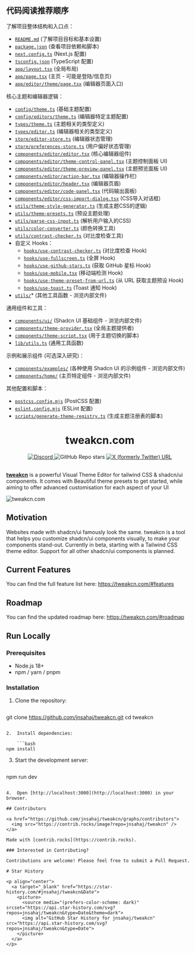 ## 代码阅读推荐顺序

了解项目整体结构和入口点：

* [`README.md`](./README.md) (了解项目目标和基本设置)
* [`package.json`](./package.json) (查看项目依赖和脚本)
* [`next.config.ts`](./next.config.ts) (Next.js 配置)
* [`tsconfig.json`](./tsconfig.json) (TypeScript 配置)
* [`app/layout.tsx`](./app/layout.tsx) (全局布局)
* [`app/page.tsx`](./app/page.tsx) (主页 - 可能是登陆/信息页)
* [`app/editor/theme/page.tsx`](./app/editor/theme/page.tsx) (编辑器页面入口)

核心主题和编辑器逻辑：

* [`config/theme.ts`](./config/theme.ts) (基础主题配置)
* [`config/editors/theme.ts`](./config/editors/theme.ts) (编辑器特定主题配置)
* [`types/theme.ts`](./types/theme.ts) (主题相关的类型定义)
* [`types/editor.ts`](./types/editor.ts) (编辑器相关的类型定义)
* [`store/editor-store.ts`](./store/editor-store.ts) (编辑器状态管理)
* [`store/preferences-store.ts`](./store/preferences-store.ts) (用户偏好状态管理)
* [`components/editor/editor.tsx`](./components/editor/editor.tsx) (核心编辑器组件)
* [`components/editor/theme-control-panel.tsx`](./components/editor/theme-control-panel.tsx) (主题控制面板 UI)
* [`components/editor/theme-preview-panel.tsx`](./components/editor/theme-preview-panel.tsx) (主题预览面板 UI)
* [`components/editor/action-bar.tsx`](./components/editor/action-bar.tsx) (编辑器操作栏)
* [`components/editor/header.tsx`](./components/editor/header.tsx) (编辑器页眉)
* [`components/editor/code-panel.tsx`](./components/editor/code-panel.tsx) (代码输出面板)
* [`components/editor/css-import-dialog.tsx`](./components/editor/css-import-dialog.tsx) (CSS导入对话框)
* [`utils/theme-style-generator.ts`](./utils/theme-style-generator.ts) (生成主题CSS的逻辑)
* [`utils/theme-presets.ts`](./utils/theme-presets.ts) (预设主题处理)
* [`utils/parse-css-input.ts`](./utils/parse-css-input.ts) (解析用户输入的CSS)
* [`utils/color-converter.ts`](./utils/color-converter.ts) (颜色转换工具)
* [`utils/contrast-checker.ts`](./utils/contrast-checker.ts) (对比度检查工具)
* 自定义 Hooks：
  * [`hooks/use-contrast-checker.ts`](./hooks/use-contrast-checker.ts) (对比度检查 Hook)
  * [`hooks/use-fullscreen.ts`](./hooks/use-fullscreen.ts) (全屏 Hook)
  * [`hooks/use-github-stars.ts`](./hooks/use-github-stars.ts) (获取 GitHub 星标 Hook)
  * [`hooks/use-mobile.tsx`](./hooks/use-mobile.tsx) (移动端检测 Hook)
  * [`hooks/use-theme-preset-from-url.ts`](./hooks/use-theme-preset-from-url.ts) (从 URL 获取主题预设 Hook)
  * [`hooks/use-toast.ts`](./hooks/use-toast.ts) (Toast 通知 Hook)
* [`utils/`](./utils/)* (其他工具函数 - 浏览内部文件)

通用组件和工具：

* [`components/ui/`](./components/ui/) (Shadcn UI 基础组件 - 浏览内部文件)
* [`components/theme-provider.tsx`](./components/theme-provider.tsx) (全局主题提供者)
* [`components/theme-script.tsx`](./components/theme-script.tsx) (用于主题切换的脚本)
* [`lib/utils.ts`](./lib/utils.ts) (通用工具函数)

示例和展示组件 (可选深入研究)：

* [`components/examples/`](./components/examples/) (各种使用 Shadcn UI 的示例组件 - 浏览内部文件)
* [`components/home/`](./components/home/) (主页特定组件 - 浏览内部文件)

其他配置和脚本：

* [`postcss.config.mjs`](./postcss.config.mjs) (PostCSS 配置)
* [`eslint.config.mjs`](./eslint.config.mjs) (ESLint 配置)
* [`scripts/generate-theme-registry.ts`](./scripts/generate-theme-registry.ts) (生成主题注册表的脚本)

<div align="center">
  <h1>tweakcn.com</h1>
</div>

<div align="center">
  <a href="https://discord.gg/Phs4u2NM3n" target="_blank">
    <img alt="Discord" src="https://img.shields.io/discord/1353416868769173576?style=for-the-badge&logo=discord&logoColor=%23ffffff">
  </a>
  <img alt="GitHub Repo stars" src="https://img.shields.io/github/stars/jnsahaj/tweakcn?style=for-the-badge&logo=github">
  <a href="https://x.com/iamsahaj_xyz">
    <img alt="X (formerly Twitter) URL" src="https://img.shields.io/twitter/url?url=https%3A%2F%2Fx.com%2Fiamsahaj_xyz&style=for-the-badge&logo=x&label=%40iamsahaj_xyz&color=%2300000000" />
  </a>
</div>

<br />

**[tweakcn](https://tweakcn.com)** is a powerful Visual Theme Editor for tailwind CSS & shadcn/ui components. It comes with Beautiful theme presets to get started, while aiming to offer advanced customisation for each aspect of your UI

![tweakcn.com](public/og-image.png)

## Motivation

Websites made with shadcn/ui famously look the same. tweakcn is a tool that helps you customize shadcn/ui components visually, to make your components stand-out.
Currently in beta, starting with a Tailwind CSS theme editor. Support for all other shadcn/ui components is planned.

## Current Features

You can find the full feature list here: https://tweakcn.com/#features

## Roadmap

You can find the updated roadmap here: https://tweakcn.com/#roadmap

## Run Locally

### Prerequisites

* Node.js 18+
* npm / yarn / pnpm

### Installation

1. Clone the repository:

    ```bash

git clone https://github.com/jnsahaj/tweakcn.git
cd tweakcn

```

2.  Install dependencies:

    ```bash
npm install
```

3. Start the development server:

    ```bash

npm run dev

```

4.  Open [http://localhost:3000](http://localhost:3000) in your browser.

## Contributors

<a href="https://github.com/jnsahaj/tweakcn/graphs/contributors">
  <img src="https://contrib.rocks/image?repo=jnsahaj/tweakcn" />
</a>

Made with [contrib.rocks](https://contrib.rocks).

### Interested in Contributing?

Contributions are welcome! Please feel free to submit a Pull Request.

# Star History

<p align="center">
  <a target="_blank" href="https://star-history.com/#jnsahaj/tweakcn&Date">
    <picture>
      <source media="(prefers-color-scheme: dark)" srcset="https://api.star-history.com/svg?repos=jnsahaj/tweakcn&type=Date&theme=dark">
      <img alt="GitHub Star History for jnsahaj/tweakcn" src="https://api.star-history.com/svg?repos=jnsahaj/tweakcn&type=Date">
    </picture>
  </a>
</p>
